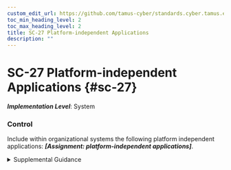 ```yaml
---
custom_edit_url: https://github.com/tamus-cyber/standards.cyber.tamus.edu/tree/main/static/content/tamus.edu/TAMUS_profile.xml
toc_min_heading_level: 2
toc_max_heading_level: 2
title: SC-27 Platform-independent Applications
description: ""
---
```


# SC-27 Platform-independent Applications {#sc-27}

_**Implementation Level**_: System

### Control

Include within organizational systems the following platform independent applications: _**[Assignment: platform-independent applications]**_.

<details>
  <summary>Supplemental Guidance</summary>

Include within organizational systems the following platform independent applications: _**[Assignment: platform-independent applications]**_.

</details>

